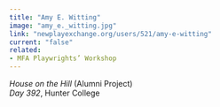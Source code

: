 ```yaml
---
title: "Amy E. Witting"
image: "amy_e._witting.jpg"
link: "newplayexchange.org/users/521/amy-e-witting"
current: "false"
related:
- MFA Playwrights’ Workshop
---
```


*House on the Hill* (Alumni Project)\
*Day 392*, Hunter College

